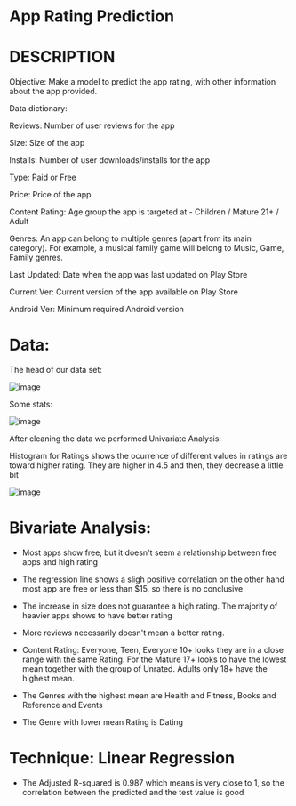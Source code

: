 # App Rating Prediction

# DESCRIPTION

Objective: Make a model to predict the app rating, with other information about the app provided.


Data dictionary:

Reviews: Number of user reviews for the app

Size: Size of the app

Installs: Number of user downloads/installs for the app

Type: Paid or Free

Price: Price of the app

Content Rating: Age group the app is targeted at - Children / Mature 21+ / Adult

Genres: An app can belong to multiple genres (apart from its main category). For example, a musical family game will belong to Music, Game, Family genres.

Last Updated: Date when the app was last updated on Play Store

Current Ver: Current version of the app available on Play Store

Android Ver: Minimum required Android version

# Data:

The head of our data set:

![image](https://user-images.githubusercontent.com/84399055/153304643-345b8ec0-9a17-4299-beaf-83f7b741103a.png)


Some stats:



![image](https://user-images.githubusercontent.com/84399055/153304441-5e433ebd-cd0b-4236-86d7-d62e91906a8d.png)

After cleaning the data we performed Univariate Analysis:

Histogram for Ratings shows the ocurrence of different values in ratings are toward higher rating. They are higher in 4.5 and then, they decrease a little bit

![image](https://user-images.githubusercontent.com/84399055/153305190-3970da95-15ee-48b6-8d12-0f582d99f2ea.png)


# Bivariate Analysis:

- Most apps show free, but it doesn't seem a relationship between free apps and high rating

- The regression line shows a sligh positive correlation on the other hand most app are free or less than $15, so there is no conclusive

- The increase in size does not guarantee a high rating. The majority of heavier apps shows to have better rating

- More reviews necessarily doesn't mean a better rating.

- Content Rating: Everyone, Teen, Everyone 10+ looks they are in a close range with the same Rating. For the Mature 17+ looks to have the lowest mean together with the group of Unrated. Adults only 18+ have the highest mean.

- The Genres with the highest mean are Health and Fitness, Books and Reference and Events

- The Genre with lower mean Rating is Dating

# Technique: Linear Regression

 - The Adjusted R-squared is 0.987 which means is very close to 1, so the correlation between the predicted and the test value is good

   


